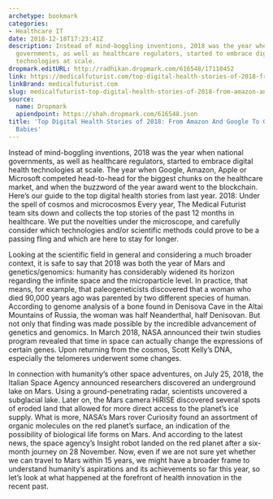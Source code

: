 ```yaml
---
archetype: bookmark
categories:
- Healthcare IT
date: 2018-12-18T17:23:41Z
description: Instead of mind-boggling inventions, 2018 was the year when national
  governments, as well as healthcare regulators, started to embrace digital health
  technologies at scale.
dropmark.editURL: http://radhikan.dropmark.com/616548/17110452
link: https://medicalfuturist.com/top-digital-health-stories-of-2018-from-amazon-and-google-to-gene-edited-babies
linkBrand: medicalfuturist.com
slug: medicalfuturist-top-digital-health-stories-of-2018-from-amazon-and-google-to-gene-edited-babies
source:
  name: Dropmark
  apiendpoint: https://shah.dropmark.com/616548.json
title: 'Top Digital Health Stories of 2018: From Amazon And Google To Gene-Edited
  Babies'
---
```

Instead of mind-boggling inventions, 2018 was the year when national governments, as well as healthcare regulators, started to embrace digital health technologies at scale. The year when Google, Amazon, Apple or Microsoft competed head-to-head for the biggest chunks on the healthcare market, and when the buzzword of the year award went to the blockchain. Here’s our guide to the top digital health stories from last year.
2018: Under the spell of cosmos and microcosmos
Every year, The Medical Futurist team sits down and collects the top stories of the past 12 months in healthcare. We put the novelties under the microscope, and carefully consider which technologies and/or scientific methods could prove to be a passing fling and which are here to stay for longer.

Looking at the scientific field in general and considering a much broader context, it is safe to say that 2018 was both the year of Mars and genetics/genomics: humanity has considerably widened its horizon regarding the infinite space and the microparticle level. In practice, that means, for example, that paleogeneticists discovered that a woman who died 90,000 years ago was parented by two different species of human. According to genome analysis of a bone found in Denisova Cave in the Altai Mountains of Russia, the woman was half Neanderthal, half Denisovan. But not only that finding was made possible by the incredible advancement of genetics and genomics. In March 2018, NASA announced their twin studies program revealed that time in space can actually change the expressions of certain genes. Upon returning from the cosmos, Scott Kelly’s DNA, especially the telomeres underwent some changes.

In connection with humanity’s other space adventures, on July 25, 2018, the Italian Space Agency announced researchers discovered an underground lake on Mars. Using a ground-penetrating radar, scientists uncovered a subglacial lake. Later on, the Mars camera HiRISE discovered several spots of eroded land that allowed for more direct access to the planet’s ice supply. What is more, NASA’s Mars rover Curiosity found an assortment of organic molecules on the red planet’s surface, an indication of the possibility of biological life forms on Mars. And according to the latest news, the space agency’s Insight robot landed on the red planet after a six-month journey on 28 November. Now, even if we are not sure yet whether we can travel to Mars within 15 years, we might have a broader frame to understand humanity’s aspirations and its achievements so far this year, so let’s look at what happened at the forefront of health innovation in the recent past.


